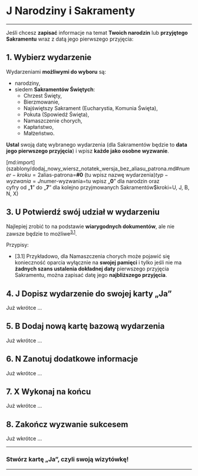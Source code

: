 # <span class="status status-list"><span class="status status-list">J</span> Narodziny i Sakramenty</span>
---
Jeśli chcesz **zapisać** informacje na temat **Twoich narodzin** lub **przyjętego Sakramentu** wraz z datą jego pierwszego przyjęcia:
## <span class="step-number">1.</span> Wybierz wydarzenie
Wydarzeniami **możliwymi do wyboru** są:
- narodziny,
- siedem **Sakramentów Świętych**:
  - Chrzest Święty,
  - Bierzmowanie,
  - Najświętszy Sakrament (Eucharystia, Komunia Święta),
  - Pokuta (Spowiedź Święta),
  - Namaszczenie chorych,
  - Kapłaństwo,
  - Małżeństwo.

**Ustal** swoją <span class="selected-day-info">datę wybranego wydarzenia</span> (dla Sakramentów będzie to **data jego pierwszego przyjęcia**) i wpisz **każde jako osobne wyzwanie**.

[md:import](szablony/dodaj_nowy_wiersz_notatek_wersja_bez_aliasu_patrona.md#$numer-kroku=2$alias-patrona=**#0** (tu wpisz nazwę wydarzenia)$typ-wyzwania=J$numer-wyzwania=tu wpisz „**0**” dla narodzin oraz<br />cyfry od „**1**” do „**7**” dla kolejno przyjmowanych Sakramentów$kroki=U, J, B, N, X)

## <span class="step-number">3.</span> <span class="step-letter">U</span> Potwierdź swój udział w wydarzeniu
Najlepiej zrobić to na podstawie **wiarygodnych dokumentów**, ale nie zawsze będzie to możliwe<sup class="tip">[3.1](#tip-3-1)</sup>.

<span class="hidden-tips">
Przypisy:

- <span id="tip-3-1">[3.1] Przykładowo, dla Namaszczenia chorych może pojawić się konieczność oparcia wyłącznie na **swojej pamięci** i tylko jeśli nie ma **żadnych szans ustalenia dokładnej daty** pierwszego przyjęcia Sakramentu, można zapisać datę jego **najbliższego przyjęcia**.</span>

</span>

## <span class="step-number">4.</span> <span class="step-letter">J</span> Dopisz wydarzenie do swojej karty „Ja”
Już wkrótce ...
## <span class="step-number">5.</span> <span class="step-letter">B</span> Dodaj nową kartę bazową wydarzenia
Już wkrótce ...
## <span class="step-number">6.</span> <span class="step-letter">N</span> Zanotuj dodatkowe informacje
Już wkrótce ...
## <span class="step-number">7.</span> <span class="step-letter">X</span> Wykonaj na końcu
Już wkrótce ...
## <span class="step-number">8.</span> Zakończ wyzwanie sukcesem
Już wkrótce ...

---
### Stwórz kartę „Ja”, czyli swoją wizytówkę!
---
